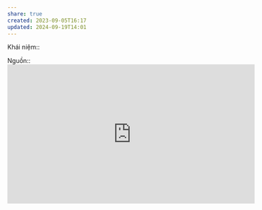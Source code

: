 ```yaml
---
share: true
created: 2023-09-05T16:17
updated: 2024-09-19T14:01
---
```

Khái niệm:: 

Nguồn:: <iframe width="560" height="315" src="https://www.youtube.com/embed/dDUC-LqVrPU?si=H161x-mOwjjMfhH7&t=479" title="YouTube video player" frameborder="0" allow="accelerometer; autoplay; clipboard-write; encrypted-media; gyroscope; picture-in-picture; web-share" referrerpolicy="strict-origin-when-cross-origin" allowfullscreen></iframe>